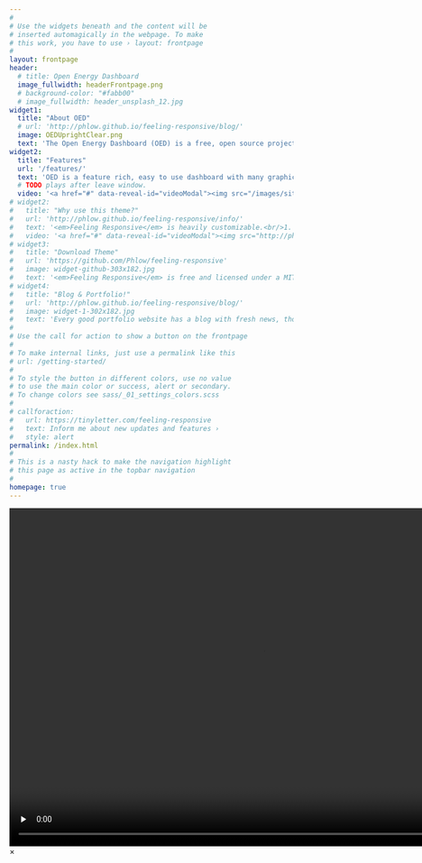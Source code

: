 ```yaml
---
#
# Use the widgets beneath and the content will be
# inserted automagically in the webpage. To make
# this work, you have to use › layout: frontpage
#
layout: frontpage
header:
  # title: Open Energy Dashboard
  image_fullwidth: headerFrontpage.png
  # background-color: "#fabb00"
  # image_fullwidth: header_unsplash_12.jpg
widget1:
  title: "About OED"
  # url: 'http://phlow.github.io/feeling-responsive/blog/'
  image: OEDUprightClear.png
  text: 'The Open Energy Dashboard (OED) is a free, open source project that provides a web-based application to display energy information in a web browser. It was designed from the ground up to be portable so that is can be used at many organizations. The links at the top of this page will take you to other pages that describe specific aspects of this project including its features.'
widget2:
  title: "Features"
  url: '/features/'
  text: 'OED is a feature rich, easy to use dashboard with many graphics for site visitors.'
  # TODO plays after leave window.
  video: '<a href="#" data-reveal-id="videoModal"><img src="/images/siteFeatures.png" alt=""/></a>'
# widget2:
#   title: "Why use this theme?"
#   url: 'http://phlow.github.io/feeling-responsive/info/'
#   text: '<em>Feeling Responsive</em> is heavily customizable.<br/>1. Language-Support :)<br/>2. Optimized for speed and it&#39;s responsive.<br/>3. Built on <a href="http://foundation.zurb.com/">Foundation Framework</a>.<br/>4. Seven different Headers.<br/>5. Customizable navigation, footer,...'
#   video: '<a href="#" data-reveal-id="videoModal"><img src="http://phlow.github.io/feeling-responsive/images/start-video-feeling-responsive-302x182.jpg" width="302" height="182" alt=""/></a>'
# widget3:
#   title: "Download Theme"
#   url: 'https://github.com/Phlow/feeling-responsive'
#   image: widget-github-303x182.jpg
#   text: '<em>Feeling Responsive</em> is free and licensed under a MIT License. Make it your own and start building. The code is well-documented and explains you how it works.'
# widget4:
#   title: "Blog & Portfolio!"
#   url: 'http://phlow.github.io/feeling-responsive/blog/'
#   image: widget-1-302x182.jpg
#   text: 'Every good portfolio website has a blog with fresh news, thoughts and develop&shy;ments of your activities. <em>Feeling Responsive</em> offers you a fully functional blog with an archive page to give readers a quick overview of all your posts.'
#
# Use the call for action to show a button on the frontpage
#
# To make internal links, just use a permalink like this
# url: /getting-started/
#
# To style the button in different colors, use no value
# to use the main color or success, alert or secondary.
# To change colors see sass/_01_settings_colors.scss
#
# callforaction:
#   url: https://tinyletter.com/feeling-responsive
#   text: Inform me about new updates and features ›
#   style: alert
permalink: /index.html
#
# This is a nasty hack to make the navigation highlight
# this page as active in the topbar navigation
#
homepage: true
---
```


<div id="videoModal" class="reveal-modal large" data-reveal="">
  <video width="900" height="600" controls preload="none">
    <source src="{{ site.urlimg }}siteFeatures.mp4" type="video/mp4">
    Your browser does not support the video tag.
  </video>
  <a class="close-reveal-modal">&#215;</a>
</div>
